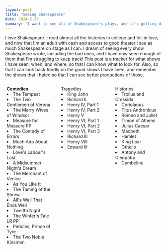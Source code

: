 ```yaml
---
layout: post
title: "Seeing Shakespeare"
date: 2024-2-20
summary: "I want to see all of Shakespeare's plays, and it's getting difficult to remember which ones I have ticked off, so here they are!"
---
```


<style>
.row{
	display: flex;
	flex-wrap: wrap;
	margin-right: -10px;
  margin-left: -10px;
}
.col{
  flex-basis: 0;
  flex-grow: 1;
  max-width: 100%;
  position: relative;
  width: 100%;
  padding-right: 15px;
  padding-left: 15px;
}
</style>

I love Shakespeare. I read almost all the histories in college and fell in love, and now that I'm an adult with cash and access to good theater I see as much Shakespeare on stage as I can. I dream of seeing every show Shakespeare wrote, including the bad ones, and I have now seen enough of them that I'm struggling to keep track! This post is a tracker for what shows I have seen, when, and where, so that I can know what to look for. Also, so that I can look back fondly on the good shows I have seen, and remember the shows that I hated so that I can see better productions of those. 

<div class="row">
  <div class="col">
			<p style="margin-bottom: 0; font-weight: bold;">Comedies</p>
			<li>The Tempest</li>
			<li>The Two Gentlemen of Verona</li>
			<li>The Merry Wives of Windsor</li>
			<li>Measure for Measure PP</li>
			<li>The Comedy of Errors</li>
			<li>Much Ado About Nothing</li>
			<li>Love's Labour's Lost</li>
			<li>A Midsummer Night's Dream</li>
			<li>The Merchant of Venice</li>
			<li>As You Like It</li>
			<li>The Taming of the Shrew</li>
			<li>All's Well That Ends Well</li>
			<li>Twelfth Night</li>
			<li>The Winter's Tale LR PP</li>
			<li>Pericles, Prince of Tyre</li>
			<li>The Two Noble Kinsmen </li>
	</div> 

  <div class="col">
			<p style="margin-bottom: 0;">Tragedies</p>
			<li>King John</li>
			<li>Richard II</li>
			<li>Henry IV, Part 1</li>
			<li>Henry IV, Part 2</li>
			<li>Henry V</li>
			<li>Henry VI, Part 1</li>
			<li>Henry VI, Part 2</li>
			<li>Henry VI, Part 3</li>
			<li>Richard III</li>
			<li>Henry VIII</li>
			<li>Edward III </li>
  </div>

  <div class="col">
			<p style="margin-bottom: 0;">Histories</p>
			<li>Troilus and Cressida </li>
			<li>Coriolanus</li>
			<li>Titus Andronicus</li>
			<li>Romeo and Juliet</li>
			<li>Timon of Athens </li>
			<li>Julius Caesar</li>
			<li>Macbeth</li>
			<li>Hamlet</li>
			<li>King Lear</li>
			<li>Othello</li>
			<li>Antony and Cleopatra</li>
			<li>Cymbeline </li>
  </div>
</div>

